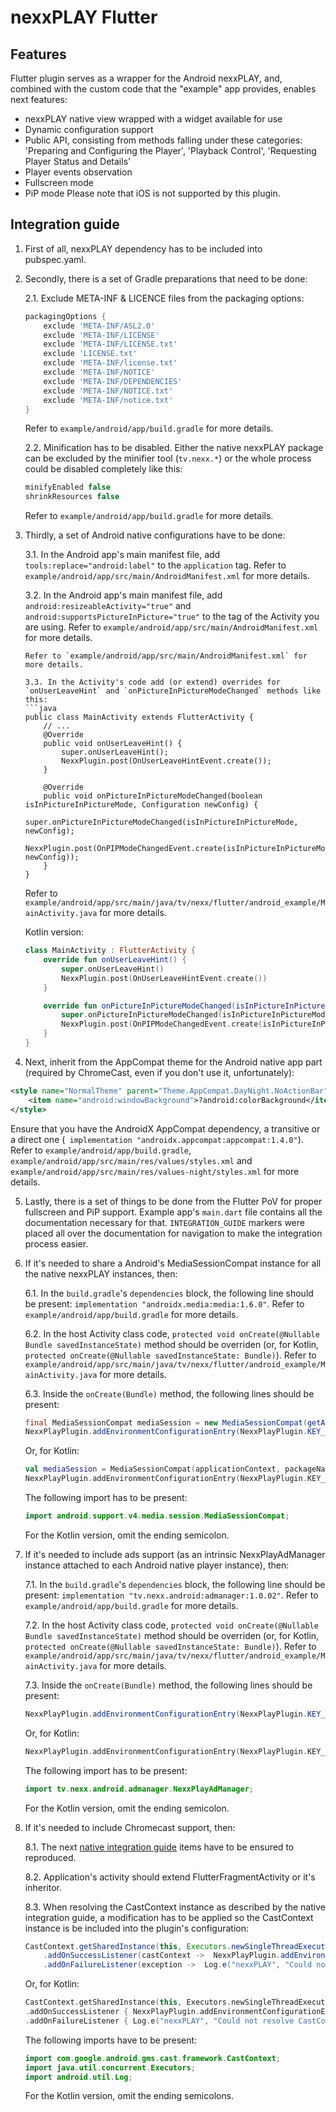 # nexxPLAY Flutter

## Features

Flutter plugin serves as a wrapper for the Android nexxPLAY, and, combined with the custom code that the "example" app provides, enables next features:
- nexxPLAY native view wrapped with a widget available for use
- Dynamic configuration support
- Public API, consisting from methods falling under these categories: 'Preparing and Configuring the Player', 'Playback Control', 'Requesting Player Status and Details'
- Player events observation
- Fullscreen mode
- PiP mode
Please note that iOS is not supported by this plugin.

## Integration guide
1. First of all, nexxPLAY dependency has to be included into pubspec.yaml.

2. Secondly, there is a set of Gradle preparations that need to be done:

    2.1. Exclude META-INF & LICENCE files from the packaging options:
    ```groovy
    packagingOptions {
	    exclude 'META-INF/ASL2.0'
	    exclude 'META-INF/LICENSE'
	    exclude 'META-INF/LICENSE.txt'
	    exclude 'LICENSE.txt'
	    exclude 'META-INF/license.txt'
	    exclude 'META-INF/NOTICE'
	    exclude 'META-INF/DEPENDENCIES'
	    exclude 'META-INF/NOTICE.txt'
	    exclude 'META-INF/notice.txt'
    }
    ```
    Refer to `example/android/app/build.gradle` for more details.

    2.2. Minification has to be disabled. Either the native nexxPLAY package can be excluded by the minifier tool (`tv.nexx.*`) or the whole process could be disabled completely like this:
    ```groovy
    minifyEnabled false
    shrinkResources false
    ```
    Refer to `example/android/app/build.gradle` for more details.

3. Thirdly, a set of Android native configurations have to be done:

    3.1. In the Android app's main manifest file, add `tools:replace="android:label"` to the `application` tag.
    Refer to `example/android/app/src/main/AndroidManifest.xml` for more details.

    3.2. In the Android app's main manifest file, add `android:resizeableActivity="true"` and `android:supportsPictureInPicture="true"` to the tag of the Activity you are using. Refer to `example/android/app/src/main/AndroidManifest.xml` for more details.
    ```
    Refer to `example/android/app/src/main/AndroidManifest.xml` for more details.

    3.3. In the Activity's code add (or extend) overrides for `onUserLeaveHint` and `onPictureInPictureModeChanged` methods like this:
    ```java
    public class MainActivity extends FlutterActivity {
        // ...
        @Override
        public void onUserLeaveHint() {
            super.onUserLeaveHint();
            NexxPlugin.post(OnUserLeaveHintEvent.create());
        }
    
        @Override
        public void onPictureInPictureModeChanged(boolean isInPictureInPictureMode, Configuration newConfig) {
            super.onPictureInPictureModeChanged(isInPictureInPictureMode, newConfig);
            NexxPlugin.post(OnPIPModeChangedEvent.create(isInPictureInPictureMode, newConfig));
        }
    }
    ```
    Refer to `example/android/app/src/main/java/tv/nexx/flutter/android_example/MainActivity.java` for more details.
    
    Kotlin version:
    ```kotlin
    class MainActivity : FlutterActivity {
        override fun onUserLeaveHint() {
            super.onUserLeaveHint()
            NexxPlugin.post(OnUserLeaveHintEvent.create())
        }

        override fun onPictureInPictureModeChanged(isInPictureInPictureMode: Boolean, newConfig: Configuration) {
            super.onPictureInPictureModeChanged(isInPictureInPictureMode, newConfig)
            NexxPlugin.post(OnPIPModeChangedEvent.create(isInPictureInPictureMode,newConfig))
        }
    }
    ```

4. Next, inherit from the AppCompat theme for the Android native app part (required by ChromeCast, even if you don't use it, unfortunately):
```xml
<style name="NormalTheme" parent="Theme.AppCompat.DayNight.NoActionBar">
    <item name="android:windowBackground">?android:colorBackground</item>
</style>
```
Ensure that you have the AndroidX AppCompat dependency, a transitive or a direct one (`
implementation "androidx.appcompat:appcompat:1.4.0"`). Refer to `example/android/app/build.gradle`, `example/android/app/src/main/res/values/styles.xml` and `example/android/app/src/main/res/values-night/styles.xml` for more details.

5. Lastly, there is a set of things to be done from the Flutter PoV for proper fullscreen and PiP support. Example app's `main.dart` file contains all the documentation necessary for that. `INTEGRATION_GUIDE` markers were placed all over the documentation for navigation to make the integration process easier.

6. If it's needed to share a Android's MediaSessionCompat instance for all the native nexxPLAY instances, then:

    6.1. In the `build.gradle`'s `dependencies` block, the following line should be present: `implementation "androidx.media:media:1.6.0"`. Refer to `example/android/app/build.gradle` for more details.

    6.2. In the host Activity class code, `protected void onCreate(@Nullable Bundle savedInstanceState)` method should be overriden (or, for Kotlin, `protected onCreate(@Nullable savedInstanceState: Bundle)`). Refer to `example/android/app/src/main/java/tv/nexx/flutter/android_example/MainActivity.java` for more details.

    6.3. Inside the `onCreate(Bundle)` method, the following lines should be present:
    ```java
    final MediaSessionCompat mediaSession = new MediaSessionCompat(getApplicationContext(), getPackageName());
    NexxPlayPlugin.addEnvironmentConfigurationEntry(NexxPlayPlugin.KEY_MEDIA_SESSION, mediaSession);
    ```
    Or, for Kotlin:
    ```kotlin
    val mediaSession = MediaSessionCompat(applicationContext, packageName)
    NexxPlayPlugin.addEnvironmentConfigurationEntry(NexxPlayPlugin.KEY_MEDIA_SESSION, mediaSession)
    ```
    The following import has to be present:
    ```java
    import android.support.v4.media.session.MediaSessionCompat;
    ```
    For the Kotlin version, omit the ending semicolon.

7. If it's needed to include ads support (as an intrinsic NexxPlayAdManager instance attached to each Android native player instance), then:

    7.1. In the `build.gradle`'s `dependencies` block, the following line should be present: `implementation "tv.nexx.android:admanager:1.0.02"`. Refer to `example/android/app/build.gradle` for more details.

    7.2. In the host Activity class code, `protected void onCreate(@Nullable Bundle savedInstanceState)` method should be overriden (or, for Kotlin, `protected onCreate(@Nullable savedInstanceState: Bundle)`). Refer to `example/android/app/src/main/java/tv/nexx/flutter/android_example/MainActivity.java` for more details.

    7.3. Inside the `onCreate(Bundle)` method, the following lines should be present:
    ```java
    NexxPlayPlugin.addEnvironmentConfigurationEntry(NexxPlayPlugin.KEY_AD_MANAGER, NexxPlayAdManager::new);
    ```
    Or, for Kotlin:
    ```kotlin
    NexxPlayPlugin.addEnvironmentConfigurationEntry(NexxPlayPlugin.KEY_AD_MANAGER, ::NexxPlayAdManager)
    ```
    The following import has to be present:
    ```java
    import tv.nexx.android.admanager.NexxPlayAdManager;
    ```
    For the Kotlin version, omit the ending semicolon.
8. If it's needed to include Chromecast support, then:

    8.1. The next [native integration guide](https://play.docs.nexx.cloud/native-players/nexxplay-for-android#chromecast) items have to be ensured to reproduced.

    8.2. Application's activity should extend FlutterFragmentActivity or it's inheritor.

    8.3. When resolving the CastContext instance as described by the native integration guide, a modification has to be applied so the CastContext instance is be included into the plugin's configuration:
    ```java
    CastContext.getSharedInstance(this, Executors.newSingleThreadExecutor())
        .addOnSuccessListener(castContext ->  NexxPlayPlugin.addEnvironmentConfigurationEntry(NexxPlayPlugin.KEY_CAST_CONTEXT, castContext))
        .addOnFailureListener(exception ->  Log.e("nexxPLAY", "Could not resolve CastContext", exception));
    ```
    Or, for Kotlin:
    ```kotlin
    CastContext.getSharedInstance(this, Executors.newSingleThreadExecutor())
    .addOnSuccessListener { NexxPlayPlugin.addEnvironmentConfigurationEntry(NexxPlayPlugin.KEY_CAST_CONTEXT, it) }
    .addOnFailureListener { Log.e("nexxPLAY", "Could not resolve CastContext", it) }
    ```
    The following imports have to be present:
    ```java
    import com.google.android.gms.cast.framework.CastContext;
    import java.util.concurrent.Executors;
    import android.util.Log;
    ```
    For the Kotlin version, omit the ending semicolons.